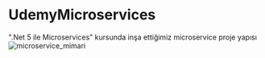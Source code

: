 # UdemyMicroservices
".Net 5 ile Microservices" kursunda inşa ettiğimiz microservice proje yapısı
![microservice_mimari](https://user-images.githubusercontent.com/46678087/114802958-42c15d80-9da7-11eb-8391-ba0abf87a1b1.png)

